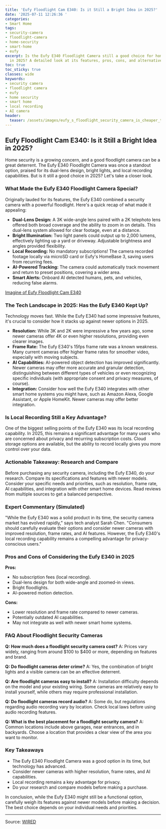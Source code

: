 ```yaml
---
title: 'Eufy Floodlight Cam E340: Is it Still a Bright Idea in 2025?'
date: '2025-07-11 12:26:36 '
categories:
- Smart Home
tags:
- security-camera
- floodlight-camera
- home-security
- smart-home
- eufy
excerpt: Is the Eufy E340 Floodlight Camera still a good choice for home security
  in 2025? A detailed look at its features, pros, cons, and alternatives.
toc: true
toc_sticky: true
classes: wide
keywords:
- security camera
- floodlight camera
- eufy
- home security
- smart home
- local recording
- AI camera
header:
  teaser: /assets/images/eufy_s_floodlight_security_camera_is_cheaper_than__20250711122636.jpg
---
```


## Eufy Floodlight Cam E340: Is it Still a Bright Idea in 2025?

Home security is a growing concern, and a good floodlight camera can be a great deterrent. The Eufy E340 Floodlight Camera was once a standout option, praised for its dual-lens design, bright lights, and local recording capabilities. But is it still a good choice in 2025? Let's take a closer look.

### What Made the Eufy E340 Floodlight Camera Special?

Originally lauded for its features, the Eufy E340 combined a security camera with a powerful floodlight. Here's a quick recap of what made it appealing:

*   **Dual-Lens Design:** A 3K wide-angle lens paired with a 2K telephoto lens offered both broad coverage and the ability to zoom in on details. This dual-lens system allowed for clear footage, even at a distance.
*   **Bright Illumination:** Two light panels could output up to 2,000 lumens, effectively lighting up a yard or driveway. Adjustable brightness and angles provided flexibility.
*   **Local Recording:** No mandatory subscriptions! The camera recorded footage locally via microSD card or Eufy's HomeBase 3, saving users from recurring fees.
*   **AI-Powered Tracking:** The camera could automatically track movement and return to preset positions, covering a wider area.
*   **Smart Alerts:** Onboard AI detected humans, pets, and vehicles, reducing false alarms.

[Imagine of Eufy Floodlight Cam E340](https://media.wired.com/photos/66298b08ba9b976a937b980b/master/pass/Eufy-Floodlight-Cam-E340-Reviewer-Photo-SOURCE-Simon-Hill.jpg)

### The Tech Landscape in 2025: Has the Eufy E340 Kept Up?

Technology moves fast. While the Eufy E340 had some impressive features, it's crucial to consider how it stacks up against newer options in 2025.

*   **Resolution:** While 3K and 2K were impressive a few years ago, some newer cameras offer 4K or even higher resolutions, providing even clearer images.
*   **Frame Rate:** The Eufy E340's 15fps frame rate was a known weakness. Many current cameras offer higher frame rates for smoother video, especially with moving subjects.
*   **AI Capabilities:** AI-powered object detection has improved significantly. Newer cameras may offer more accurate and granular detection, distinguishing between different types of vehicles or even recognizing specific individuals (with appropriate consent and privacy measures, of course).
*   **Integration:** Consider how well the Eufy E340 integrates with other smart home systems you might have, such as Amazon Alexa, Google Assistant, or Apple HomeKit. Newer cameras may offer better integration.

### Is Local Recording Still a Key Advantage?

One of the biggest selling points of the Eufy E340 was its local recording capability. In 2025, this remains a significant advantage for many users who are concerned about privacy and recurring subscription costs. Cloud storage options are available, but the ability to record locally gives you more control over your data.

### Actionable Takeaway: Research and Compare

Before purchasing any security camera, including the Eufy E340, do your research. Compare its specifications and features with newer models. Consider your specific needs and priorities, such as resolution, frame rate, AI capabilities, and integration with other smart home devices. Read reviews from multiple sources to get a balanced perspective.

### Expert Commentary (Simulated)

"While the Eufy E340 was a solid product in its time, the security camera market has evolved rapidly," says tech analyst Sarah Chen. "Consumers should carefully evaluate their options and consider newer cameras with improved resolution, frame rates, and AI features. However, the Eufy E340's local recording capability remains a compelling advantage for privacy-conscious users."

### Pros and Cons of Considering the Eufy E340 in 2025

**Pros:**

*   No subscription fees (local recording).
*   Dual-lens design for both wide-angle and zoomed-in views.
*   Bright floodlights.
*   AI-powered motion detection.

**Cons:**

*   Lower resolution and frame rate compared to newer cameras.
*   Potentially outdated AI capabilities.
*   May not integrate as well with newer smart home systems.

### FAQ About Floodlight Security Cameras

**Q: How much does a floodlight security camera cost?**
A: Prices vary widely, ranging from around $100 to $400 or more, depending on features and brand.

**Q: Do floodlight cameras deter crime?**
A: Yes, the combination of bright lights and a visible camera can be an effective deterrent.

**Q: Are floodlight cameras easy to install?**
A: Installation difficulty depends on the model and your existing wiring. Some cameras are relatively easy to install yourself, while others may require professional installation.

**Q: Do floodlight cameras record audio?**
A: Some do, but regulations regarding audio recording vary by location. Check local laws before using audio recording features.

**Q: What is the best placement for a floodlight security camera?**
A: Common locations include above garages, near entrances, and in backyards. Choose a location that provides a clear view of the area you want to monitor.

### Key Takeaways

*   The Eufy E340 Floodlight Camera was a good option in its time, but technology has advanced.
*   Consider newer cameras with higher resolution, frame rates, and AI capabilities.
*   Local recording remains a key advantage for privacy.
*   Do your research and compare models before making a purchase.

In conclusion, while the Eufy E340 might still be a functional option, carefully weigh its features against newer models before making a decision. The best choice depends on your individual needs and priorities.

---

Source: [WIRED](https://www.wired.com/story/eufy-e340-floodlight-security-camera-prime-day-deal-july-2025/)